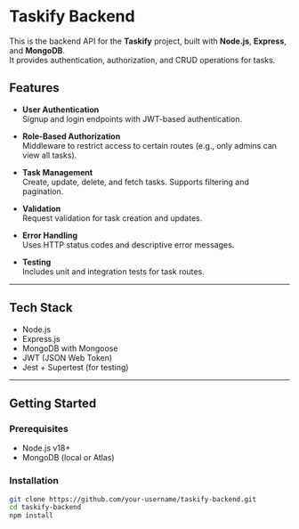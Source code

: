 # Taskify Backend

This is the backend API for the **Taskify** project, built with **Node.js**, **Express**, and **MongoDB**.  
It provides authentication, authorization, and CRUD operations for tasks.

##  Features

- **User Authentication**  
  Signup and login endpoints with JWT-based authentication.

- **Role-Based Authorization**  
  Middleware to restrict access to certain routes (e.g., only admins can view all tasks).

- **Task Management**  
  Create, update, delete, and fetch tasks. Supports filtering and pagination.

- **Validation**  
  Request validation for task creation and updates.

- **Error Handling**  
  Uses HTTP status codes and descriptive error messages.

- **Testing**  
  Includes unit and integration tests for task routes.

---

##  Tech Stack

- Node.js
- Express.js
- MongoDB with Mongoose
- JWT (JSON Web Token)
- Jest + Supertest (for testing)

---

## Getting Started

### Prerequisites
- Node.js v18+
- MongoDB (local or Atlas)

### Installation

```bash
git clone https://github.com/your-username/taskify-backend.git
cd taskify-backend
npm install
